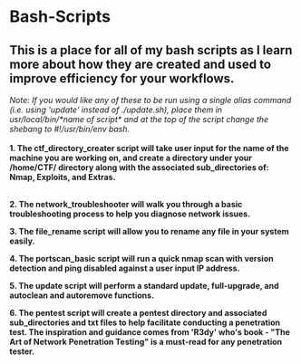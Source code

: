 # Bash-Scripts

<h2>This is a place for all of my bash scripts as I learn more about how they are created and used to improve efficiency for your workflows.</h2>
<i>Note: If you would like any of these to be run using a single alias command (i.e. using 'update' instead of ./update.sh), place them in usr/local/bin/*name of script* and at the top of the script change the shebang to #!/usr/bin/env bash.</i><br>
<br><b>1. The ctf_directory_creater script will take user input for the name of the machine you are working on, and create a directory under your /home/CTF/ directory along with the associated sub_directories of: Nmap, Exploits, and Extras.</b><br>

<br><b>2. The network_troubleshooter will walk you through a basic troubleshooting process to help you diagnose network issues.</b>

<b>3. The file_rename script will allow you to rename any file in your system easily.</b>

<b>4. The portscan_basic script will run a quick nmap scan with version detection and ping disabled against a user input IP address.</b>

<b>5. The update script will perform a standard update, full-upgrade, and autoclean and autoremove functions.</b>

<b>6. The pentest script will create a pentest directory and associated sub_directories and txt files to help facilitate conducting a penetration test. The inspiration and guidance comes from 'R3dy' who's book - "The Art of Network Penetration Testing" is a must-read for any penetration tester.</b>
